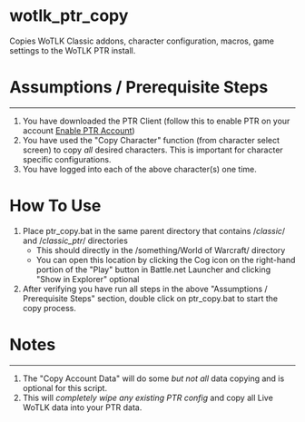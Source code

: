 # wotlk_ptr_copy
Copies WoTLK Classic addons, character configuration, macros, game settings to the WoTLK PTR install.

# Assumptions / Prerequisite Steps
---
1. You have downloaded the PTR Client (follow this to enable PTR on your account [Enable PTR Account](https://us.battle.net/support/en/article/000211136?_gl=1*l4v1j7*_ga*NDE1NDM1NDI5LjE2NzY0MzUxNjU.*_ga_VYKNV7C0S3*MTY5NDQ3NDMwMi4zLjAuMTY5NDQ3NDMwMi42MC4wLjA))
2. You have used the "Copy Character" function (from character select screen) to copy *all* desired characters. This is important for character specific configurations.
3. You have logged into each of the above character(s) one time.

# How To Use
1. Place ptr_copy.bat in the same parent directory that contains /_classic_/ and /_classic_ptr_/ directories
	- This should directly in the /something/World of Warcraft/ directory
	- You can open this location by clicking the Cog icon on the right-hand portion of the "Play" button in Battle.net Launcher and clicking "Show in Explorer" optional
2. After verifying you have run all steps in the above "Assumptions / Prerequisite Steps" section, double click on ptr_copy.bat to start the copy process.

# Notes
---
1. The "Copy Account Data" will do some *but not all* data copying and is optional for this script.
2. This will *completely wipe any existing PTR config* and copy all Live WoTLK data into your PTR data.